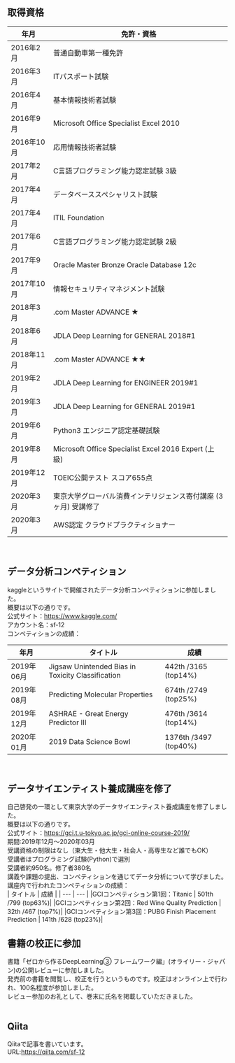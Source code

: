 ## 取得資格
|年月|免許・資格|
| ---- | ---- |
|2016年2月|普通自動車第一種免許|
|2016年3月|ITパスポート試験|
|2016年4月|基本情報技術者試験|
|2016年9月|Microsoft Office Specialist Excel 2010|
|2016年10月|応用情報技術者試験|
|2017年2月|C言語プログラミング能力認定試験 3級|
|2017年4月|データベーススペシャリスト試験|
|2017年4月|ITIL Foundation|
|2017年6月|C言語プログラミング能力認定試験 2級|
|2017年9月|Oracle Master Bronze Oracle Database 12c|
|2017年10月|情報セキュリティマネジメント試験|
|2018年3月|.com Master ADVANCE ★|
|2018年6月|JDLA Deep Learning for GENERAL 2018#1|
|2018年11月|.com Master ADVANCE ★★|
|2019年2月|JDLA Deep Learning for ENGINEER 2019#1|
|2019年3月|JDLA Deep Learning for GENERAL 2019#1|
|2019年6月|Python3 エンジニア認定基礎試験|
|2019年8月|Microsoft Office Specialist Excel 2016 Expert (上級)|
|2019年12月|TOEIC公開テスト スコア655点|
|2020年3月|東京大学グローバル消費インテリジェンス寄付講座 (3ヶ月) 受講修了|
|2020年3月|AWS認定 クラウドプラクティショナー|
<br>

## データ分析コンペティション
kaggleというサイトで開催されたデータ分析コンペティションに参加しました。<br>
概要は以下の通りです。<br>
公式サイト：https://www.kaggle.com/<br>
アカウント名：sf-12<br>
コンペティションの成績：<br>

| 年月 | タイトル | 成績 |
| --- | --- | --- |
|2019年06月 | Jigsaw Unintended Bias in Toxicity Classification | 442th /3165 (top14%)|
|2019年08月 | Predicting Molecular Properties				            | 674th /2749 (top25%)|
|2019年12月 | ASHRAE - Great Energy Predictor III			          | 476th /3614 (top14%)|
|2020年01月 | 2019 Data Science Bowl					                  | 1376th /3497 (top40%)|
<br>

## データサイエンティスト養成講座を修了
自己啓発の一環として東京大学のデータサイエンティスト養成講座を修了しました。<br>
概要は以下の通りです。<br>
公式サイト：https://gci.t.u-tokyo.ac.jp/gci-online-course-2019/<br>
期間:2019年12月～2020年03月<br>
受講資格の制限はなし（東大生・他大生・社会人・高専生など誰でもOK）<br>
受講者はプログラミング試験(Python)で選別<br>
受講者約950名。修了者380名<br>
講義や課題の提出、コンペティションを通じてデータ分析について学びました。<br>
講座内で行われたコンペティションの成績：<br>
| タイトル | 成績 |
| --- | --- |
|GCIコンペティション第1回：Titanic			                     | 501th /799 (top63%)|
|GCIコンペティション第2回：Red Wine Quality Prediction		   | 32th /467 (top7%)|
|GCIコンペティション第3回：PUBG Finish Placement Prediction | 141th /628 (top23%)|
<br>

## 書籍の校正に参加
書籍「ゼロから作るDeepLearning③ フレームワーク編」(オライリー・ジャパン)の公開レビューに参加しました。<br>
発売前の書籍を閲覧し、校正を行うというものです。校正はオンライン上で行われ、100名程度が参加しました。<br>
レビュー参加のお礼として、巻末に氏名を掲載していただきました。<br>
<br>

## Qiita
Qiitaで記事を書いています。<br>
URL:https://qiita.com/sf-12<br>
